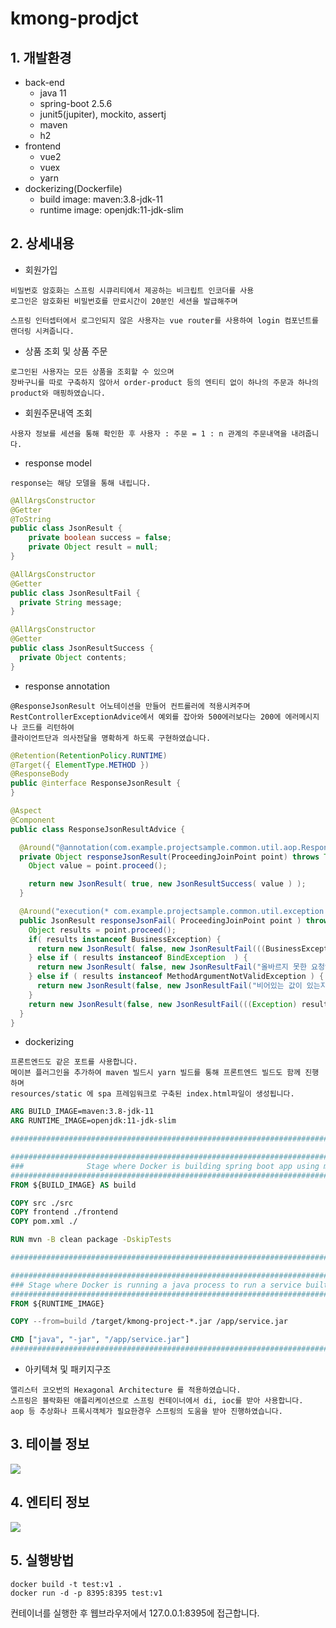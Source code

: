 # kmong-prodjct


## 1. 개발환경
- back-end
  - java 11
  - spring-boot 2.5.6
  - junit5(jupiter), mockito, assertj
  - maven
  - h2
- frontend
  - vue2
  - vuex
  - yarn
- dockerizing(Dockerfile)
  - build image: maven:3.8-jdk-11
  - runtime image: openjdk:11-jdk-slim

## 2. 상세내용
- 회원가입
```
비밀번호 암호화는 스프링 시큐리티에서 제공하는 비크립트 인코더를 사용
로그인은 암호화된 비밀번호를 만료시간이 20분인 세션을 발급해주며

스프링 인터셉터에서 로그인되지 않은 사용자는 vue router를 사용하여 login 컴포넌트를 랜더링 시켜줍니다.
```
- 상품 조회 및 상품 주문
```
로그인된 사용자는 모든 상품을 조회할 수 있으며
장바구니를 따로 구축하지 않아서 order-product 등의 엔티티 없이 하나의 주문과 하나의 product와 매핑하였습니다.
```
- 회원주문내역 조회
```
사용자 정보를 세션을 통해 확인한 후 사용자 : 주문 = 1 : n 관계의 주문내역을 내려줍니다.
```

- response model
```
response는 해당 모델을 통해 내립니다.
```
```java
@AllArgsConstructor
@Getter
@ToString
public class JsonResult {
    private boolean success = false;
    private Object result = null;
}

@AllArgsConstructor
@Getter
public class JsonResultFail {
  private String message;
}

@AllArgsConstructor
@Getter
public class JsonResultSuccess {
  private Object contents;
}

```

- response annotation
```
@ResponseJsonResult 어노테이션을 만들어 컨트롤러에 적용시켜주며
RestControllerExceptionAdvice에서 예외를 잡아와 500에러보다는 200에 에러메시지나 코드를 리턴하여
클라이언트단과 의사전달을 명확하게 하도록 구현하였습니다.
```
```java
@Retention(RetentionPolicy.RUNTIME)
@Target({ ElementType.METHOD })
@ResponseBody
public @interface ResponseJsonResult {
}

@Aspect
@Component
public class ResponseJsonResultAdvice {

  @Around("@annotation(com.example.projectsample.common.util.aop.ResponseJsonResult)")
  private Object responseJsonResult(ProceedingJoinPoint point) throws Throwable {
    Object value = point.proceed();

    return new JsonResult( true, new JsonResultSuccess( value ) );
  }

  @Around("execution(* com.example.projectsample.common.util.exception.RestControllerExceptionAdvice.*(..))")
  public JsonResult responseJsonFail( ProceedingJoinPoint point ) throws Throwable {
    Object results = point.proceed();
    if( results instanceof BusinessException) {
      return new JsonResult( false, new JsonResultFail(((BusinessException) results).getMessage()));
    } else if ( results instanceof BindException  ) {
      return new JsonResult( false, new JsonResultFail("올바르지 못한 요청입니다."));
    } else if ( results instanceof MethodArgumentNotValidException ) {
      return new JsonResult(false, new JsonResultFail("비어있는 값이 있는지 확인하세요"));
    }
    return new JsonResult(false, new JsonResultFail(((Exception) results).getMessage()));
  }
}
```
- dockerizing
```
프론트엔드도 같은 포트를 사용합니다.  
메이븐 플러그인을 추가하여 maven 빌드시 yarn 빌드를 통해 프론트엔드 빌드도 함께 진행하며   
resources/static 에 spa 프레임워크로 구축된 index.html파일이 생성됩니다.  
```
```dockerfile
ARG BUILD_IMAGE=maven:3.8-jdk-11
ARG RUNTIME_IMAGE=openjdk:11-jdk-slim

#############################################################################################

#############################################################################################
###              Stage where Docker is building spring boot app using maven               ###
#############################################################################################
FROM ${BUILD_IMAGE} AS build

COPY src ./src
COPY frontend ./frontend
COPY pom.xml ./

RUN mvn -B clean package -DskipTests

#############################################################################################

#############################################################################################
### Stage where Docker is running a java process to run a service built in previous stage ###
#############################################################################################
FROM ${RUNTIME_IMAGE}

COPY --from=build /target/kmong-project-*.jar /app/service.jar

CMD ["java", "-jar", "/app/service.jar"]
#############################################################################################

```

- 아키텍쳐 및 패키지구조
```
앨리스터 코오번의 Hexagonal Architecture 를 적용하였습니다.
스프링은 블락화된 애플리케이션으로 스프링 컨테이너에서 di, ioc를 받아 사용합니다.
aop 등 추상화나 프록시객체가 필요한경우 스프링의 도움을 받아 진행하였습니다. 
```

## 3. 테이블 정보
<image src="./table.png" />


## 4. 엔티티 정보
<image src="./entity.png" />


## 5. 실행방법
```
docker build -t test:v1 .
docker run -d -p 8395:8395 test:v1
```

컨테이너를 실행한 후 웹브라우저에서 127.0.0.1:8395에 접근합니다.

